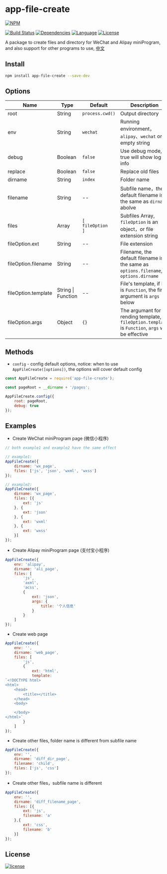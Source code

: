 # app-file-create
[![NPM][img-npm]][url-npm]

[![Build Status][img-travis]][url-travis]
[![Dependencies][img-david]][url-david]
[![Language][img-javascript]][url-github]
[![License][img-mit]][url-mit]

A package to create files and directory for WeChat and Alipay miniProgram, and also support for other programs to use, [中文](./README.md)


## Install

```bash
npm install app-file-create --save-dev
```


## Options

Name | Type | Default | Description
--- | --- | --- | ---
root                 | String | `process.cwd()` | Output directory
env                  | String | `wechat` | Running environment，`alipay`、`wechat` or empty string
debug                | Boolean | `false` | Use debug mode, if true will show log info
replace              | Boolean | `false` | Replace old files
dirname              | String | `index` | Folder name
filename             | String | -- | Subfile name，the default filename is the same as `dirname` abolve
files                | Array | `[` <br>`fileOption`<br>`]` | Subfiles Array, `fileOption` is an object，or file extension string
fileOption.ext       | String | -- | File extension
fileOption.filename  | String | -- | Filename, the default filename is the same as `options.filename`, or `options.dirname`
fileOption.template  | String \| Function | -- | File's template, if it is `Function`, the first argument is `args` below
fileOption.args      | Object | `{}` | The argumant for rending template, if `fileOption.template` is `Function`, `args` will be effective


## Methods

- `config` - config default options, notice: when to use `AppFileCreate([options])`, the options will cover default config

```javascript
const AppFileCreate = require('app-file-create');

const pageRoot = __dirname + '/pages';

AppFileCreate.config({
    root: pageRoot,
    debug: true
});
```


## Examples

- Create WeChat miniProgram page (微信小程序)
```javascript
// both example1 and example2 have the same effect

// example1:
AppFileCreate({
    dirname: 'wx_page',
    files: ['js', 'json', 'wxml', 'wxss']
});

// example2:
AppFileCreate({
    dirname: 'wx_page',
    files: [{
        ext: 'js'
    }, {
        ext: 'json'
    }, {
        ext: 'wxml'
    }, {
        ext: 'wxss'
    }]
});
```

- Create Alipay miniProgram page (支付宝小程序)
```javascript
AppFileCreate({
    env: 'alipay',
    dirname: 'ali_page',
    files: [
        'js',
        'axml',
        'acss',
        {
            ext: 'json',
            args: {
                title: '个人信息'
            }
        }
    ]
});
```

- Create web page
```javascript
AppFileCreate({
    env: '',
    dirname: 'web_page',
    files: [
        'js',
        {
            ext: 'html',
            template: 
`<!DOCTYPE html>
<html>
    <head>
        <title></title>
    </head>
    <body>

    </body>
</html>`
        }
    ]
});
```

- Create other files, folder name is different from subfile name
```javascript
AppFileCreate({
    env: '',
    dirname: 'diff_dir_page',
    filename: 'child',
    files: ['js', 'css']
});
```

- Create other files，subfile name is different
```javascript
AppFileCreate({
    env: '',
    dirname: 'diff_filename_page',
    files: [{
        ext: 'js',
        filename: 'a'
    },{
        ext: 'css',
        filename: 'b'
    }]
});
```


## License

[![license][img-mit]][url-mit]


[url-github]: https://github.com/ChanceYu/app-file-create
[url-npm]: https://www.npmjs.com/package/app-file-create
[url-travis]: https://travis-ci.org/ChanceYu/app-file-create
[url-david]: https://david-dm.org/ChanceYu/app-file-create
[url-mit]: https://opensource.org/licenses/mit-license.php

[img-npm]: https://nodei.co/npm/app-file-create.png?compact=true
[img-travis]: https://travis-ci.org/ChanceYu/app-file-create.svg?branch=master
[img-david]: https://david-dm.org/ChanceYu/app-file-create/status.svg
[img-javascript]: https://img.shields.io/badge/language-JavaScript-brightgreen.svg
[img-mit]: https://img.shields.io/badge/license-MIT-blue.svg